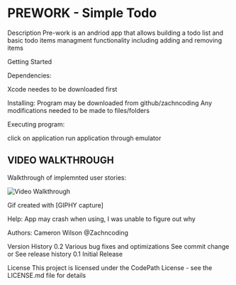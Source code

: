 # PREWORK - Simple Todo

Description
Pre-work is an andriod app that allows building a todo list and basic todo items managment functionality including adding and removing items

Getting Started

Dependencies:

Xcode needes to be downloaded first

Installing:
Program may be downloaded from github/zachncoding
Any modifications needed to be made to files/folders


Executing program:

click on application
run application through emulator

## VIDEO WALKTHROUGH

Walkthrough of implemnted user stories:

<img src='walkthrough.gif' title='Video Walkthrough' width='' alt='Video Walkthrough' />

Gif created with [GIPHY capture]


Help:
App may crash when using, I was unable to figure out why

Authors:
Cameron Wilson
@Zachncoding

Version History
0.2
Various bug fixes and optimizations
See commit change or See release history
0.1
Initial Release

License
This project is licensed under the CodePath License - see the LICENSE.md file for details


